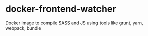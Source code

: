 # docker-frontend-watcher
Docker image to compile SASS and JS using tools like grunt, yarn, webpack, bundle
